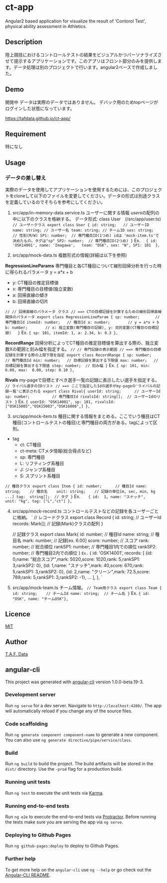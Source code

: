 ct-app
====

Angular2 based application for visualize the result of 'Contorol Test', physical ability assessment in Athletics.



## Description

陸上競技におけるコントロールテストの結果をビジュアルかつパーソナライズさせて提示するアプリケーションです。このアプリはフロント部分のみを提供します。データ処理は別のプロジェクトで行います。angular2ベースで作成しました。

## Demo

開発中
データは実際のデータではありません。
デバック用のためtopページがログインした状態になっています。

<https://tafdata.github.io/ct-app/>

## Requirement

特になし

## Usage
### データの差し替え

実際のデータを使用してアプリケーションを使用するためには、このプロジェクトをcloneして以下のファイルを変更してください。データの形式は別途クラスを定義しているのでそちらを参考にしてください。

1. src/app/in-memory-data.service.ts
ユーザーに関する情報
*users*の配列の中に以下のクラスを格納する。
データ形式: class User　(/src/app/user.ts)
`
	// ユーザークラス
	export class User {
	    id: string;   // ユーザーID
	    name: string; // ユーザー名
	    team: string; // チームID
	    sex: string;  // 性別(M/W)
	    SP1: number;  // 専門種目ID(1つめ) idは 'mock-item.ts'で決めたもの。タグは"sp"
	    SP2: number;  // 専門種目ID(2つめ)
	}
`
Ex.
`  { id: 'OSK14001', name: 'Imagawa',   team: "OSK", sex: "W", SP1: 101  },`


2. src/app/mock-data.ts
複数形式の情報(詳細は以下を参照)

**RegressionLineParams**
専門種目と各CT種目について線形回帰分析を行った時に得られるパラメータ
y = a*x + b

+ y: CT種目の推定目標値
+ x: 専門種目の目標値(独立変数)
+ a: 回帰直線の傾き
+ b: 回帰直線の切片

`
	//
	// 回帰直線のパラメータ クラス
	// ==> CTの目標記録を計算するための線形回帰直線関係のパラメータ
	export class RegressionLineParam {
	    sp: number;       // 専門種目Id
	    itemId: number;   // 種目Id
    	    a: number;        // y = a*x + b
	    b: number;        // x: 独立変数(専門種目の記録), y: 目的変数(CT種目の目標記録)  
	}
`
Ex.
`{ sp: 101, itemId: 1, a: 2.34, b: 0.3 },`

**RecordRange**
回帰分析によってCT種目の推定目標値を算出する際の、独立変数Xの範囲と刻み幅を指定する。
`
	//
	// 専門記録の表示範囲
	// ==> 専門種目の目標記録を計算する際の上限下限を指定
	export class RecordRange {
	    sp: number;    // 専門種目Id
	    min: number;   // 目標記録を算出する下限値
	    max: number;   // 目標記録を算出する下限値
	    step: number;  // 刻み幅
	}
`
Ex.
`{ sp: 101, min:  6.00, max:  8.00, step: 0.10 },`

**Rivals**
my-pageで目標とすべき選手一覧の記録に表示したい選手を指定する。
`
	// ライバル選手のIDリスト
	// ==> ここで指定したIdの選手がmy-pageの'ライバルの記録一覧'に表示される
	export class Rival{
	    userId: string;      // ユーザーId
	    sp: number;          // 専門種目Id
	    rivalsId: string[];  // ユーザーIdのリスト
	}
`
Ex.
`{ userId: "OSK14001", sp: 101, rivalsId: ["OSK15005","OSK15003","OSK16006",] },	`

3. src/app/mock-item.ts
種目に関する情報をまとめる。ここでいう種目はCT種目(コントロールテストの種目)と専門種目の両方がある。tagによって区別。
+ tag
  + ct: CT種目
  + ct-meta: CTメタ情報(総合得点など)
  + sp: 専門種目
  + L: リフティング系種目
  + J: ジャンプ系種目
  + S: スプリント系種目

`
	// 種目クラス
	export class Item {
	    id: number;      // 種目Id
	    name: string;    // 種目名   
	    unit: string;    // 記録の単位[m, sec, min, kg ...]
	    tag:  string[];  // タグ
	}
`
Ex.
`    { id:  1, name: "スナッチ",         unit: "kg", tag: ["L","ct"] }, `

4. src/app/mock-record.ts
コントロールテストなどの記録を各ユーザーごとに格納。
`
	// レコードクラス
	export class Record {
	    id: string;       // ユーザーId
	    records: Mark[];  // 記録(Mark)クラスの配列
	}

	// 記録クラス
	export class Mark{
	    id: number;       // 種目Id
	    name: string;     // 種目名
	    mark: number;     // 記録[ex. 6.00]
	    score: number;    // スコア
	    rank: number;     // 総合順位
	    rankSP1: number;  // 専門種目1内での順位
	    rankSP2: number;  // 専門種目2内での順位
	}
`
Ex.
`
    {
	id: 'OSK14001',
	records: [
	    {id: 0,name: "総合スコア",mark: 5020,score: 1020,rank: 5,rankSP1: 3,rankSP2: 0},
	    {id: 1,name: "スナッチ",mark: 40,score: 670,rank: 5,rankSP1: 3,rankSP2: 0},
	    {id: 2,name: "クリーン",mark: 72.5,score: 789,rank: 5,rankSP1: 3,rankSP2: -1},
	    ...
	],
    },
`

5. src/app/mock-team.ts
チーム情報。
`
	// Team用クラス
	export class Team {
	    id: string;    // チームId
	     name: string;  // チーム名
	}
`
Ex.
`{ id: "OSK", name: "チームOSK"},`



## Licence

[MIT](https://github.com/tcnksm/tool/blob/master/LICENCE)

## Author

[T.A.F. Data](https://github.com/tafdata)



## angular-cli
This project was generated with [angular-cli](https://github.com/angular/angular-cli) version 1.0.0-beta.19-3.

### Development server
Run `ng serve` for a dev server. Navigate to `http://localhost:4200/`. The app will automatically reload if you change any of the source files.

### Code scaffolding

Run `ng generate component component-name` to generate a new component. You can also use `ng generate directive/pipe/service/class`.

### Build

Run `ng build` to build the project. The build artifacts will be stored in the `dist/` directory. Use the `-prod` flag for a production build.

### Running unit tests

Run `ng test` to execute the unit tests via [Karma](https://karma-runner.github.io).

### Running end-to-end tests

Run `ng e2e` to execute the end-to-end tests via [Protractor](http://www.protractortest.org/).
Before running the tests make sure you are serving the app via `ng serve`.

### Deploying to Github Pages

Run `ng github-pages:deploy` to deploy to Github Pages.

### Further help

To get more help on the `angular-cli` use `ng --help` or go check out the [Angular-CLI README](https://github.com/angular/angular-cli/blob/master/README.md).

